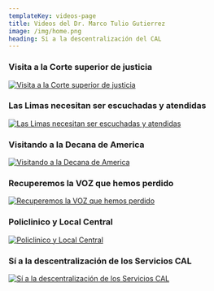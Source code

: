 ```yaml
---
templateKey: videos-page
title: Videos del Dr. Marco Tulio Gutierrez
image: /img/home.png
heading: Si a la descentralización del CAL
---
```


### Visita a la Corte superior de justicia

[![Visita a la Corte superior de justicia](https://img.youtube.com/vi/TNdeDbg5puI/0.jpg)](https://youtu.be/TNdeDbg5puI?t=0s "Visita a la Corte superior de justicia")


### Las Limas necesitan ser escuchadas y atendidas

[![Las Limas necesitan ser escuchadas y atendidas](https://img.youtube.com/vi/DxU9Thehv14/0.jpg)](https://youtu.be/DxU9Thehv14?t=0s "Las Limas necesitan ser escuchadas y atendidas")

### Visitando a la Decana de America

[![Visitando a la Decana de America](https://img.youtube.com/vi/g-ajbzJNhZg/0.jpg)](https://youtu.be/g-ajbzJNhZg?t=0s "Visitando a la Decana de America")

### Recuperemos la VOZ que hemos perdido

[![Recuperemos la VOZ que hemos perdido](https://img.youtube.com/vi/ln1Jj-4DxZg/0.jpg)](https://youtu.be/ln1Jj-4DxZg?t=0s "Recuperemos la VOZ que hemos perdido")

### Policlinico y Local Central

[![Policlinico y Local Central](https://img.youtube.com/vi/cRsKL7wKllY/0.jpg)](https://youtu.be/cRsKL7wKllY?t=0s "Policlinico y Local Central")

### Sí a la descentralización de los Servicios CAL

[![Sí a la descentralización de los Servicios CAL](https://img.youtube.com/vi/MFBP_7z9KWI/0.jpg)](https://youtu.be/MFBP_7z9KWI?t=0s "Sí a la descentralización de los Servicios CAL")



<!-- 
subheading: .
mainpitch:
  title: Videos del Dr. Marco Tulio Gutierrez
  description: >
    Kaldi is the coffee store for everyone who believes that great coffee
    shouldn't just taste good, it should do good too. We source all of our beans
    directly from small scale sustainable farmers and make sure part of the
    profits are reinvested in their communities.
description: >-
  La propuesta de la lista Nº7 es la DESCENTRALIZACIÓN DE LOS SERVICIOS y que el Colegio, desde hace algunos años silencioso frente a los problemas político-constitucionales y la formación de las leyes, recupere su condición de voz firme y serena como conciencia jurídica de sociedad.
  Mis 50 años en el voluntariado, 40 en el municipalismo y la gestión pública, 22 como profesor universitario y 20 en la actividad gremial en nuestro Colegio, me han enseñado a escuchar a todos y aprender de todos, y a la vez ser firme en las decisiones que adopto y a cumplir lo que prometo.
  Aspiro a ser el Decano de Descentralización y porque #TUMECONOCES, firmo este compromiso de cumplir con mi Plan de Gobierno 2020-2021.
intro:
  blurbs:
    - text: >
        1. Centros de servicios integrales – SCI en Lima Norte, Sur, Este y centro
    - text: >
        2. Mi bono académico
    - text: >
        3. App CAL
    - text: >
        4. Conversión del policlínico en el centro de servicios especiales de imagenología
    - text: >
        5. Cuponera CAL
    - text: >
        6. Centro de asesoramiento Mario Alzamora Valdez
    - text: >
        7. Recuperación del rol del colegio como conciencia de la sociedad
  heading: What we offer
  description: >
    Kaldi is the ultimate spot for coffee lovers who want to learn about their
    java’s origin and support the farmers that grew it. We take coffee
    production, roasting and brewing seriously and we’re glad to pass that
    knowledge to anyone. This is an edit via identity...
main:
  heading: Great coffee with no compromises
  description: >
    We hold our coffee to the highest standards from the shrub to the cup.
    That’s why we’re meticulous and transparent about each step of the coffee’s
    journey. We personally visit each farm to make sure the conditions are
    optimal for the plants, farmers and the local environment.
  image1:
    alt: A close-up of a paper filter filled with ground coffee
    image: /img/products-grid3.jpg
  image2:
    alt: A green cup of a coffee on a wooden table
    image: /img/products-grid2.jpg
  image3:
    alt: Coffee beans
    image: /img/products-grid1.jpg
--- -->
